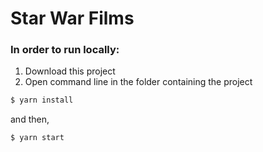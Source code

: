 # Star War Films

### In order to run locally:

1. Download this project
2. Open command line in the folder containing the project

```sh
$ yarn install
```

and then,

```sh
$ yarn start
```
